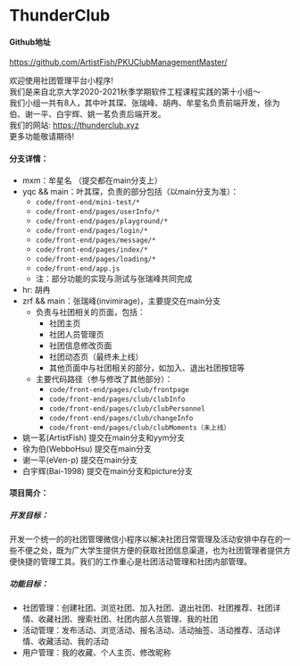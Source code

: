 # ThunderClub

#### Github地址
 https://github.com/ArtistFish/PKUClubManagementMaster/

欢迎使用社团管理平台小程序! \
我们是来自北京大学2020-2021秋季学期软件工程课程实践的第十小组～ \
我们小组一共有8人，其中叶其琛、张瑞峰、胡冉、牟星名负责前端开发，徐为伯、谢一平、白宇辉、姚一茗负责后端开发。\
我们的网站: https://thunderclub.xyz \
更多功能敬请期待!
    
#### 分支详情：
* mxm：牟星名 （提交都在main分支上）
* yqc && main：叶其琛，负责的部分包括（以main分支为准）： 
    * `code/front-end/mini-test/*`
    * `code/front-end/pages/userInfo/*`
    * `code/front-end/pages/playground/*`
    * `code/front-end/pages/login/*`
    * `code/front-end/pages/message/*`
    * `code/front-end/pages/index/*`
    * `code/front-end/pages/loading/*`
    * `code/front-end/app.js`
    * 注：部分功能的实现与测试与张瑞峰共同完成
* hr: 胡冉
* zrf && main：张瑞峰(invimirage)，主要提交在main分支
    + 负责与社团相关的页面，包括：
	    * 社团主页
        * 社团人员管理页
        * 社团信息修改页面
        * 社团动态页（最终未上线）
        * 其他页面中与社团相关的部分，如加入、退出社团按钮等
    + 主要代码路径（参与修改了其他部分）：
        * `code/front-end/pages/club/frontpage`
        * `code/front-end/pages/club/clubInfo`
        * `code/front-end/pages/club/clubPersonnel`
        * `code/front-end/pages/club/changeInfo`
        * `code/front-end/pages/club/clubMoments（未上线）`
* 姚一茗(ArtistFish) 提交在main分支和yym分支
* 徐为伯(WebboHsu) 提交在main分支
* 谢一平(eVen-p) 提交在main分支
* 白宇辉(Bai-1998) 提交在main分支和picture分支


#### 项目简介：

##### 开发目标：
开发一个统一的的社团管理微信小程序以解决社团日常管理及活动安排中存在的一些不便之处，既为广大学生提供方便的获取社团信息渠道，也为社团管理者提供方便快捷的管理工具。我们的工作重心是社团活动管理和社团内部管理。
##### 功能目标：
* 社团管理：创建社团、浏览社团、加入社团、退出社团、社团推荐、社团详情、收藏社团、搜索社团、社团内部人员管理、我的社团
* 活动管理：发布活动、浏览活动、报名活动、活动抽签、活动推荐、活动详情、收藏活动、我的活动
* 用户管理：我的收藏、个人主页、修改昵称

